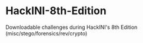 # HackINI-8th-Edition
Downloadable challenges during HackINI's 8th Edition (misc/stego/forensics/rev/crypto)
